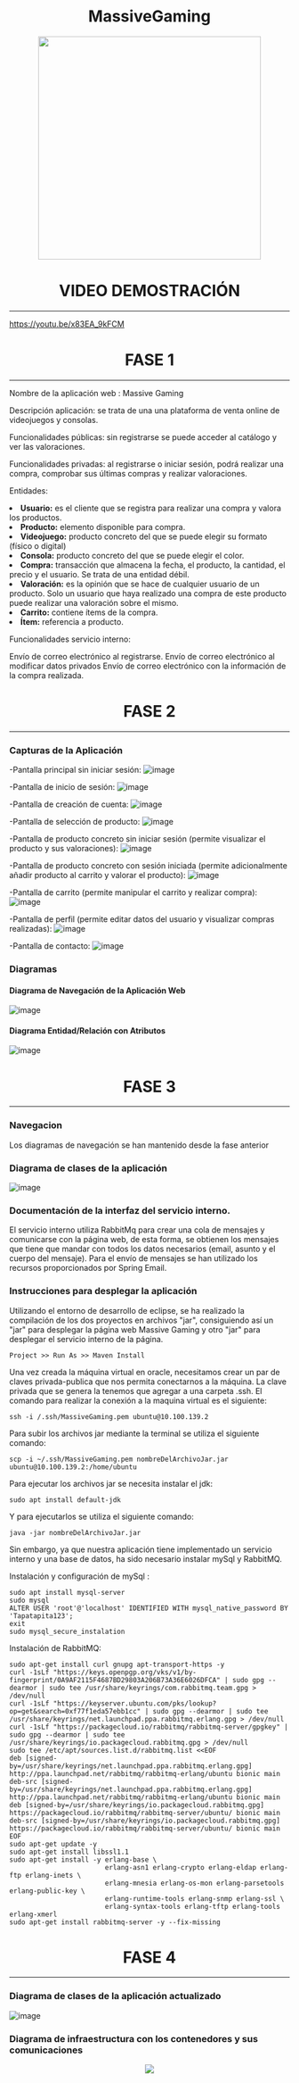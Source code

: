 <div align="center">
  <h1> MassiveGaming</h1>
  <img src="https://user-images.githubusercontent.com/58294628/221609108-527ae253-c774-45b3-bb9e-1808059f6f6b.png" width="400" height="400"/>
</div>

<div align="center">

<h1>VIDEO DEMOSTRACIÓN</h1>
</div>
<hr class="divider" />


https://youtu.be/x83EA_9kFCM
  
<div align="center">
<h1>FASE 1</h1>
</div>
<hr class="divider" />

Nombre de la aplicación web : Massive Gaming

Descripción aplicación: se trata de una una plataforma de venta online de videojuegos y consolas.

Funcionalidades públicas: sin registrarse se puede acceder al catálogo y ver las valoraciones.

Funcionalidades privadas: al registrarse o iniciar sesión, podrá realizar una compra, comprobar sus últimas compras y realizar valoraciones.

Entidades:

<li><strong>Usuario:</strong> es el cliente que se registra para realizar una compra y valora los productos.
<li><strong>Producto:</strong> elemento disponible para compra.
<li><strong>Videojuego:</strong> producto concreto del que se puede elegir su formato (físico o digital)
<li><strong>Consola:</strong> producto concreto del que se puede elegir el color.
<li><strong>Compra:</strong> transacción que almacena la fecha, el producto, la cantidad, el precio y el usuario. Se trata de una entidad débil.
<li><strong>Valoración:</strong> es la opinión que se hace de cualquier usuario de un producto. Solo un usuario que haya realizado una compra de este producto puede realizar una valoración sobre el mismo.
<li><strong>Carrito:</strong> contiene ítems de la compra.
<li><strong>Ítem:</strong> referencia a producto.

Funcionalidades servicio interno:

Envío de correo electrónico al registrarse.
Envío de correo electrónico al modificar datos privados
Envío de correo electrónico con la información de la compra realizada.

<div align="center">
<h1>FASE 2</h1>
</div>
<hr class="divider" />
 
### Capturas de la Aplicación

-Pantalla principal sin iniciar sesión:
 ![image](https://user-images.githubusercontent.com/58294628/221614973-5ffbd391-a345-44e3-9a8e-2a8194cd0d69.png)

-Pantalla de inicio de sesión:
![image](https://user-images.githubusercontent.com/79792065/221647497-53c5a7b0-e2d9-4c61-b8f3-033a515f599b.png)

-Pantalla de creación de cuenta:
![image](https://user-images.githubusercontent.com/79792065/221648677-f99d0b61-0dd4-4891-b757-08a1d8daa788.png)

-Pantalla de selección de producto:
![image](https://user-images.githubusercontent.com/79792065/221647577-81bd5f33-d301-40d6-824c-48f27da4cb86.png)

-Pantalla de producto concreto sin iniciar sesión (permite visualizar el producto y sus valoraciones):
![image](https://user-images.githubusercontent.com/79792065/221647688-041b5f93-3924-44eb-a27d-d3b83f367403.png)

-Pantalla de producto concreto con sesión iniciada (permite adicionalmente añadir producto al carrito y valorar el producto):
![image](https://user-images.githubusercontent.com/79792065/221647869-0edf3021-6d11-4435-a9c5-b3453883d1b6.png)

-Pantalla de carrito (permite manipular el carrito y realizar compra):
![image](https://user-images.githubusercontent.com/79792065/221648117-b4c822ea-1f55-4dca-82dc-f0b74c299d49.png)

-Pantalla de perfil (permite editar datos del usuario y visualizar compras realizadas):
![image](https://user-images.githubusercontent.com/79792065/221648325-ba5a111b-f40d-491a-80cc-b14979bf695c.png)

-Pantalla de contacto:
![image](https://user-images.githubusercontent.com/79792065/221647951-bc202e27-3cb8-4742-b02f-4590761ef896.png)



### Diagramas
#### Diagrama de Navegación de la Aplicación Web
  ![image](https://user-images.githubusercontent.com/58294628/221549188-7485bb4a-efbe-4d31-802b-8ef949701cc7.png)
#### Diagrama Entidad/Relación con Atributos
![image](https://user-images.githubusercontent.com/58294628/221549220-1b85aba0-1da8-4bf5-a3f2-6fac197bc7e7.png)

<div align="center">
<h1>FASE 3</h1>
</div>
<hr class="divider" />

### Navegacion

Los diagramas de navegación se han mantenido desde la fase anterior

### Diagrama de clases de la aplicación

![image](https://user-images.githubusercontent.com/58294628/228015065-c8e91f78-9b70-4d4f-966b-8229fa816c7b.png)

  
### Documentación de la interfaz del servicio interno.

El servicio interno utiliza RabbitMq para crear una cola de mensajes y comunicarse con la página web, de esta forma, se obtienen los mensajes que tiene que mandar con todos los datos necesarios (email, asunto y el cuerpo del mensaje).
Para el envío de mensajes se han utilizado los recursos proporcionados por Spring Email.
  
### Instrucciones para desplegar la aplicación

Utilizando el entorno de desarrollo de eclipse, se ha realizado la compilación de los dos proyectos en archivos "jar", consiguiendo así un "jar" para desplegar la página web Massive Gaming y otro "jar" para desplegar el servicio interno de la página.
```
Project >> Run As >> Maven Install
```
Una vez creada la máquina virtual en oracle, necesitamos crear un par de claves privada-publica que nos permita conectarnos a la máquina. La clave privada que se genera la tenemos que agregar a una carpeta .ssh. El comando para realizar la conexión a la maquina virtual es el siguiente:
```
ssh -i /.ssh/MassiveGaming.pem ubuntu@10.100.139.2
```
Para subir los archivos jar mediante la terminal se utiliza el siguiente comando:
```
scp -i ~/.ssh/MassiveGaming.pem nombreDelArchivoJar.jar ubuntu@10.100.139.2:/home/ubuntu
```
Para ejecutar los archivos jar se necesita instalar el jdk:
```
sudo apt install default-jdk
```
Y para ejecutarlos se utiliza el siguiente comando:
```
java -jar nombreDelArchivoJar.jar
```

Sin embargo, ya que nuestra aplicación tiene implementado un servicio interno y una base de datos, ha sido necesario instalar mySql y RabbitMQ.

Instalación y configuración de mySql :
```
sudo apt install mysql-server
sudo mysql
ALTER USER 'root'@'localhost' IDENTIFIED WITH mysql_native_password BY 'Tapatapita123';
exit
sudo mysql_secure_instalation
```
Instalación de RabbitMQ:
```
sudo apt-get install curl gnupg apt-transport-https -y
curl -1sLf "https://keys.openpgp.org/vks/v1/by-fingerprint/0A9AF2115F4687BD29803A206B73A36E6026DFCA" | sudo gpg --dearmor | sudo tee /usr/share/keyrings/com.rabbitmq.team.gpg > /dev/null
curl -1sLf "https://keyserver.ubuntu.com/pks/lookup?op=get&search=0xf77f1eda57ebb1cc" | sudo gpg --dearmor | sudo tee /usr/share/keyrings/net.launchpad.ppa.rabbitmq.erlang.gpg > /dev/null
curl -1sLf "https://packagecloud.io/rabbitmq/rabbitmq-server/gpgkey" | sudo gpg --dearmor | sudo tee /usr/share/keyrings/io.packagecloud.rabbitmq.gpg > /dev/null
sudo tee /etc/apt/sources.list.d/rabbitmq.list <<EOF
deb [signed-by=/usr/share/keyrings/net.launchpad.ppa.rabbitmq.erlang.gpg] http://ppa.launchpad.net/rabbitmq/rabbitmq-erlang/ubuntu bionic main
deb-src [signed-by=/usr/share/keyrings/net.launchpad.ppa.rabbitmq.erlang.gpg] http://ppa.launchpad.net/rabbitmq/rabbitmq-erlang/ubuntu bionic main
deb [signed-by=/usr/share/keyrings/io.packagecloud.rabbitmq.gpg] https://packagecloud.io/rabbitmq/rabbitmq-server/ubuntu/ bionic main
deb-src [signed-by=/usr/share/keyrings/io.packagecloud.rabbitmq.gpg] https://packagecloud.io/rabbitmq/rabbitmq-server/ubuntu/ bionic main
EOF
sudo apt-get update -y
sudo apt-get install libssl1.1 
sudo apt-get install -y erlang-base \
                        erlang-asn1 erlang-crypto erlang-eldap erlang-ftp erlang-inets \
                        erlang-mnesia erlang-os-mon erlang-parsetools erlang-public-key \
                        erlang-runtime-tools erlang-snmp erlang-ssl \
                        erlang-syntax-tools erlang-tftp erlang-tools erlang-xmerl
sudo apt-get install rabbitmq-server -y --fix-missing
```
<div align="center">
<h1>FASE 4</h1>
</div>
<hr class="divider" />

### Diagrama de clases de la aplicación actualizado
![image](https://user-images.githubusercontent.com/58294628/235978931-9d0df667-9cf8-422a-ad32-813d932b54e4.png)

### Diagrama de infraestructura con los contenedores y sus comunicaciones
<div align="center">
  <img src="https://user-images.githubusercontent.com/58294628/235983413-ebaff400-087c-4160-bc77-8872a7d9a1d7.png"/>
</div>
